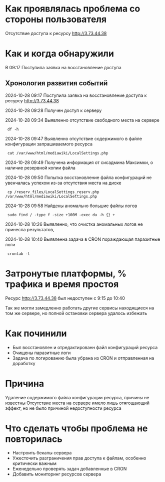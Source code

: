 # Как проявлялась проблема со стороны пользователя

Отсутствие доступа к ресурсу http://3.73.44.38

# Как и когда обнаружили

В 09:17 Поступила заявка на восстановление доступа

## Хронология развития событий

2024-10-28 09:17 Поступила заявка на восстановление доступа к ресурсу http://3.73.44.38

2024-10-28 09:28 Получен доступ к серверу

2024-10-28 09:34 Выявленно отсутствие свободного места на сервере
```console
 df -h
```

2024-10-28 09:47 Выявленно отсутствие содержимого в файле конфигурации запрашиваемого ресурса
```console
 cat /var/www/html/mediawiki/LocalSettings.php
```

2024-10-28 09:49 Получена информация от сисадмина Максимки, о наличие резервной копии файла

2024-10-28 09:50 Попытка восстановление файла конфигураций не увенчалась успехом из-за отсутствия места на диске
```console
 cp /reserv_files/LocalSettings_reserv.php  /var/www/html/mediawiki/LocalSettings.php
```

2024-10-28 09:58 Найдены аномально большие файлы логов
```console
 sudo find / -type f -size +100M -exec du -h {} +
```

2024-10-28 10:26 Выявленно, что очистка аномальных логов не принесла результатов,

2024-10-28 10:40 Выявленна задача в CRON пораждающая паразитные логи
```console
 crontab -l
```

# Затронутые платформы, % трафика и время простоя

Ресурс http://3.73.44.38 был недоступен с 9:15 до 10:40

Так же могли замедленно работать другие сервисы находящиеся на том же сервере, но полной остановки сервера удалось избежать

# Как починили

 - Был восстановлен и отредактированн файл конфигураций ресурса
 - Очищены паразитные логи
 - Задача по логированию была убрана из CRON и отправленная на доработку

# Причина

Удаление содержимого файла конфигурации ресурса, причины не известны
Отсутствие места на сервере имело лишь отягощающий эффект, но не было причиной недоступности ресурса


# Что сделать чтобы проблема не повторилась

- Настроить бекапы сервера
- Ужесточить разграничения прав доступа к файлам, особенно критически важным
- Еженедельно проверять задач добавленные в CRON
- Добавить мониторинг ресурсов сервера
